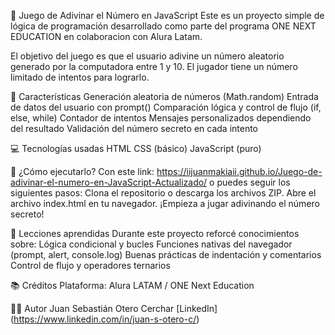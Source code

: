 🎯 Juego de Adivinar el Número en JavaScript
Este es un proyecto simple de lógica de programación desarrollado como parte del programa ONE NEXT EDUCATION en colaboracion con Alura Latam.

El objetivo del juego es que el usuario adivine un número aleatorio generado por la computadora entre 1 y 10. El jugador tiene un número limitado de intentos para lograrlo.

🧠 Características
Generación aleatoria de números (Math.random)
Entrada de datos del usuario con prompt()
Comparación lógica y control de flujo (if, else, while)
Contador de intentos
Mensajes personalizados dependiendo del resultado
Validación del número secreto en cada intento

💻 Tecnologías usadas
HTML
CSS (básico)
JavaScript (puro)

🚀 ¿Cómo ejecutarlo?
Con este link: https://iijuanmakiaii.github.io/Juego-de-adivinar-el-numero-en-JavaScript-Actualizado/
o puedes seguir los siguientes pasos:
Clona el repositorio o descarga los archivos ZIP.
Abre el archivo index.html en tu navegador.
¡Empieza a jugar adivinando el número secreto!

🧩 Lecciones aprendidas
Durante este proyecto reforcé conocimientos sobre:
Lógica condicional y bucles
Funciones nativas del navegador (prompt, alert, console.log)
Buenas prácticas de indentación y comentarios
Control de flujo y operadores ternarios

📚 Créditos
Plataforma: Alura LATAM / ONE Next Education

🧑‍💻 Autor
Juan Sebastián Otero Cerchar [LinkedIn] (https://www.linkedin.com/in/juan-s-otero-c/)
